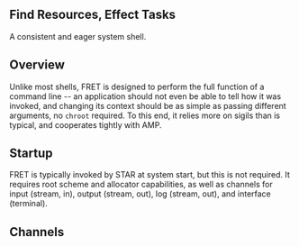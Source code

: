 Find Resources, Effect Tasks
----------------------------
A consistent and eager system shell.

## Overview
Unlike most shells, FRET is designed to perform the full function of a command line -- an application should not even be able to tell how it was invoked, and changing its context should be as simple as passing different arguments, no `chroot` required. To this end, it relies more on sigils than is typical, and cooperates tightly with AMP.

## Startup
FRET is typically invoked by STAR at system start, but this is not required. It requires root scheme and allocator capabilities, as well as channels for input (stream, in), output (stream, out), log (stream, out), and interface (terminal).

## Channels
